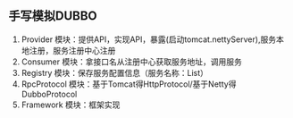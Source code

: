 ## 手写模拟DUBBO
1. Provider 模块：提供API，实现API，暴露(启动tomcat.nettyServer),服务本地注册，服务注册中心注册
2. Consumer 模块：拿接口名从注册中心获取服务地址，调用服务
3. Registry 模块：保存服务配置信息（服务名称：List<URL>）
4. RpcProtocol 模块：基于Tomcat得HttpProtocol/基于Netty得DubboProtocol
5. Framework 模块：框架实现